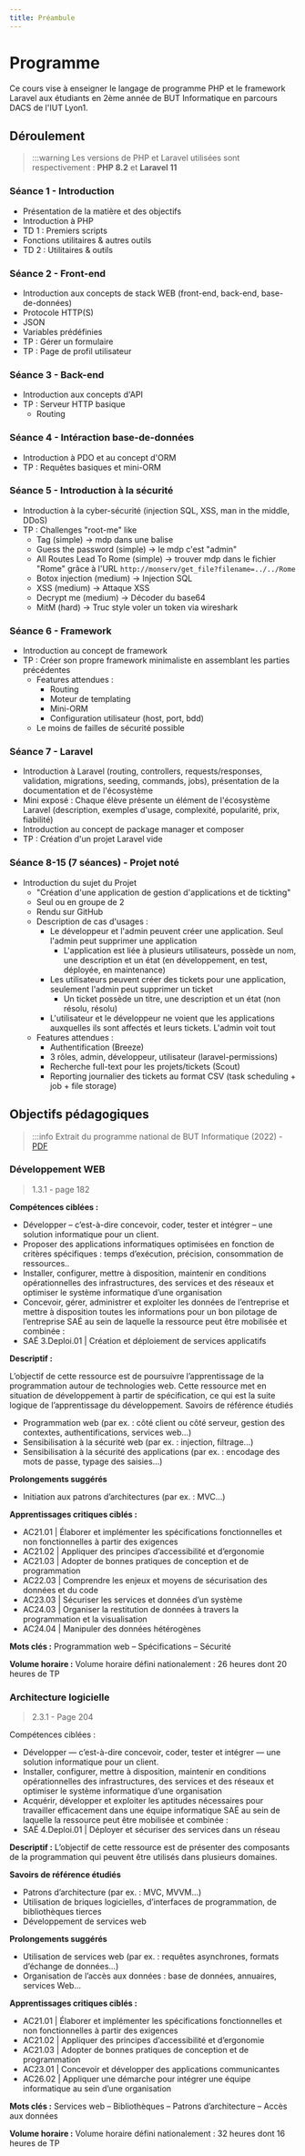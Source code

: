 ```yaml
---
title: Préambule
---
```


# Programme

Ce cours vise à enseigner le langage de programme PHP et le framework Laravel aux étudiants en 2ème année de BUT Informatique en parcours DACS de l'IUT Lyon1.

## Déroulement

> :::warning
> Les versions de PHP et Laravel utilisées sont respectivement : **PHP 8.2** et **Laravel 11**

### Séance 1 - Introduction

- Présentation de la matière et des objectifs
- Introduction à PHP
- TD 1 : Premiers scripts
- Fonctions utilitaires & autres outils
- TD 2 : Utilitaires & outils

### Séance 2 - Front-end

- Introduction aux concepts de stack WEB (front-end, back-end, base-de-données)
- Protocole HTTP(S)
- JSON
- Variables prédéfinies
- TP : Gérer un formulaire
- TP : Page de profil utilisateur

### Séance 3 - Back-end 

- Introduction aux concepts d'API
- TP : Serveur HTTP basique
  - Routing

### Séance 4 - Intéraction base-de-données

- Introduction à PDO et au concept d'ORM
- TP : Requêtes basiques et mini-ORM

### Séance 5 - Introduction à la sécurité

- Introduction à la cyber-sécurité (injection SQL, XSS, man in the middle, DDoS)
- TP : Challenges "root-me" like
  - Tag (simple) -> mdp dans une balise
  - Guess the password (simple) -> le mdp c'est "admin"
  - All Routes Lead To Rome (simple) -> trouver mdp dans le fichier "Rome" grâce à l'URL `http://monserv/get_file?filename=../../Rome`
  - Botox injection (medium) -> Injection SQL
  - XSS (medium)  -> Attaque XSS
  - Decrypt me (medium) -> Décoder du base64
  - MitM (hard) -> Truc style voler un token via wireshark

### Séance 6 - Framework

- Introduction au concept de framework
- TP : Créer son propre framework minimaliste en assemblant les parties précédentes
  - Features attendues :
    - Routing
    - Moteur de templating
    - Mini-ORM
    - Configuration utilisateur (host, port, bdd)
  - Le moins de failles de sécurité possible

### Séance 7 - Laravel 

- Introduction à Laravel (routing, controllers, requests/responses, validation, migrations, seeding, commands, jobs), présentation de la documentation et de l'écosystème
- Mini exposé : Chaque élève présente un élément de l'écosystème Laravel (description, exemples d'usage, complexité, popularité, prix, fiabilité)
- Introduction au concept de package manager et composer
- TP : Création d'un projet Laravel vide

### Séance 8-15 (7 séances) - Projet noté

- Introduction du sujet du Projet
  - "Création d'une application de gestion d'applications et de tickting"
  - Seul ou en groupe de 2
  - Rendu sur GitHub
  - Description de cas d'usages :
    - Le développeur et l'admin peuvent créer une application. Seul l'admin peut supprimer une application
      - L'application est liée à plusieurs utilisateurs, possède un nom, une description et un état (en développement, en test, déployée, en maintenance)
    - Les utilisateurs peuvent créer des tickets pour une application, seulement l'admin peut supprimer un ticket
      - Un ticket possède un titre, une description et un état (non résolu, résolu)
    - L'utilisateur et le développeur ne voient que les applications auxquelles ils sont affectés et leurs tickets. L'admin voit tout
  - Features attendues :
    - Authentification (Breeze)
    - 3 rôles, admin, développeur, utilisateur (laravel-permissions)
    - Recherche full-text pour les projets/tickets (Scout)
    - Reporting journalier des tickets au format CSV (task scheduling + job + file storage)

## Objectifs pédagogiques

> :::info
> Extrait du programme national de BUT Informatique (2022) - [PDF](https://www.enseignementsup-recherche.gouv.fr/sites/default/files/annexe-2-licence-professionnelle-bachelor-universitaire-de-technologie-informatique-29016.pdf)

### Développement WEB

> 1.3.1 - page 182

**Compétences ciblées :**

- Développer – c’est-à-dire concevoir, coder, tester et intégrer – une solution informatique pour un client.
- Proposer des applications informatiques optimisées en fonction de critères spécifiques : temps d’exécution, précision, consommation de ressources..
- Installer, configurer, mettre à disposition, maintenir en conditions opérationnelles des infrastructures, des services et des réseaux et optimiser le système informatique d’une organisation
- Concevoir, gérer, administrer et exploiter les données de l’entreprise et mettre à disposition toutes les informations pour un bon pilotage de l’entreprise SAÉ au sein de laquelle la ressource peut être mobilisée et combinée :
- SAÉ 3.Deploi.01 | Création et déploiement de services applicatifs

**Descriptif :**

L’objectif de cette ressource est de poursuivre l’apprentissage de la programmation autour de technologies web. Cette ressource
met en situation de développement à partir de spécification, ce qui est la suite logique de l’apprentissage du développement.
Savoirs de référence étudiés
- Programmation web (par ex. : côté client ou côté serveur, gestion des contextes, authentifications, services web...)
- Sensibilisation à la sécurité web (par ex. : injection, filtrage...)
- Sensibilisation à la sécurité des applications (par ex. : encodage des mots de passe, typage des saisies...)

**Prolongements suggérés**
- Initiation aux patrons d’architectures (par ex. : MVC...)

**Apprentissages critiques ciblés :**
- AC21.01 | Élaborer et implémenter les spécifications fonctionnelles et non fonctionnelles à partir des exigences
- AC21.02 | Appliquer des principes d’accessibilité et d’ergonomie
- AC21.03 | Adopter de bonnes pratiques de conception et de programmation
- AC22.03 | Comprendre les enjeux et moyens de sécurisation des données et du code
- AC23.03 | Sécuriser les services et données d’un système
- AC24.03 | Organiser la restitution de données à travers la programmation et la visualisation
- AC24.04 | Manipuler des données hétérogènes

**Mots clés :** Programmation web – Spécifications – Sécurité

**Volume horaire :** Volume horaire défini nationalement : 26 heures dont 20 heures de TP

### Architecture logicielle

> 2.3.1 - Page 204

Compétences ciblées :
- Développer — c’est-à-dire concevoir, coder, tester et intégrer — une solution informatique pour un client.
- Installer, configurer, mettre à disposition, maintenir en conditions opérationnelles des infrastructures, des services et des réseaux et optimiser le système informatique d’une organisation
- Acquérir, développer et exploiter les aptitudes nécessaires pour travailler efficacement dans une équipe informatique SAÉ au sein de laquelle la ressource peut être mobilisée et combinée :
- SAÉ 4.Deploi.01 | Déployer et sécuriser des services dans un réseau

**Descriptif :**
L’objectif de cette ressource est de présenter des composants de la programmation qui peuvent être utilisés dans plusieurs
domaines.

**Savoirs de référence étudiés**
- Patrons d’architecture (par ex. : MVC, MVVM...)
- Utilisation de briques logicielles, d’interfaces de programmation, de bibliothèques tierces
- Développement de services web

**Prolongements suggérés**
- Utilisation de services web (par ex. : requêtes asynchrones, formats d’échange de données...)
- Organisation de l’accès aux données : base de données, annuaires, services Web...

**Apprentissages critiques ciblés :**
- AC21.01 | Élaborer et implémenter les spécifications fonctionnelles et non fonctionnelles à partir des exigences
- AC21.02 | Appliquer des principes d’accessibilité et d’ergonomie
- AC21.03 | Adopter de bonnes pratiques de conception et de programmation
- AC23.01 | Concevoir et développer des applications communicantes
- AC26.02 | Appliquer une démarche pour intégrer une équipe informatique au sein d’une organisation

**Mots clés :** Services web – Bibliothèques – Patrons d’architecture – Accès aux données

**Volume horaire :** Volume horaire défini nationalement : 32 heures dont 16 heures de TP
